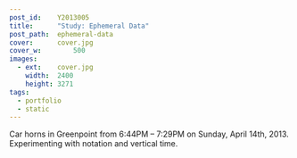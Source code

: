 ```yaml
---
post_id:    Y2013005
title:      "Study: Ephemeral Data"
post_path:  ephemeral-data
cover:      cover.jpg
cover_w:		500
images:
  - ext:    cover.jpg
    width:  2400
    height: 3271
tags:
  - portfolio
  - static
---
```

Car horns in Greenpoint from 6:44PM &ndash; 7:29PM on Sunday, April 14th, 2013. Experimenting with notation and vertical time.